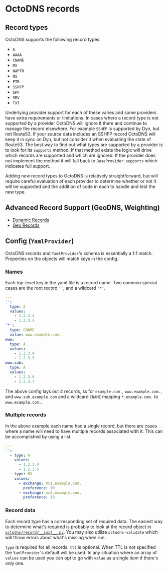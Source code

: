 # OctoDNS records

## Record types

OctoDNS supports the following record types:

* `A`
* `AAAA`
* `CNAME`
* `MX`
* `NAPTR`
* `NS`
* `PTR`
* `SSHFP`
* `SPF`
* `SRV`
* `TXT`

Underlying provider support for each of these varies and some providers have extra requirements or limitations. In cases where a record type is not supported by a provider OctoDNS will ignore it there and continue to manage the record elsewhere. For example `SSHFP` is supported by Dyn, but not Route53. If your source data includes an SSHFP record OctoDNS will keep it in sync on Dyn, but not consider it when evaluating the state of Route53. The best way to find out what types are supported by a provider is to look for its `supports` method. If that method exists the logic will drive which records are supported and which are ignored. If the provider does not implement the method it will fall back to `BaseProvider.supports` which indicates full support.

Adding new record types to OctoDNS is relatively straightforward, but will require careful evaluation of each provider to determine whether or not it will be supported and the addition of code in each to handle and test the new type.

## Advanced Record Support (GeoDNS, Weighting)

* [Dynamic Records](/docs/dynamic_records.md)
* [Geo Records](/docs/geo_records.md)

## Config (`YamlProvider`)

OctoDNS records and `YamlProvider`'s schema is essentially a 1:1 match. Properties on the objects will match keys in the config.

### Names

Each top-level key in the yaml file is a record name. Two common special cases are the root record `''`, and a wildcard `'*'`.

```yaml
---
'':
  type: A
  values:
    - 1.2.3.4
    - 1.2.3.5
'*':
  type: CNAME
  value: www.example.com.
www:
  type: A
  values:
    - 1.2.3.4
    - 1.2.3.5
www.sub:
  type: A
  values:
    - 1.2.3.6
    - 1.2.3.7
```

The above config lays out 4 records, `A`s for `example.com.`, `www.example.com.`, and `www.sub.example.com` and a wildcard `CNAME` mapping `*.example.com.` to `www.example.com.`.

### Multiple records

In the above example each name had a single record, but there are cases where a name will need to have multiple records associated with it. This can be accomplished by using a list.

```yaml
---
'':
  - type: A
    values:
      - 1.2.3.4
      - 1.2.3.5
  - type: MX
    values:
      - exchange: mx1.example.com.
        preference: 10
      - exchange: mx2.example.com.
        preference: 10
```

### Record data

Each record type has a corresponding set of required data. The easiest way to determine what's required is probably to look at the record object in [`octodns/record/__init__.py`](/octodns/record/__init__.py). You may also utilize `octodns-validate` which will throw errors about what's missing when run.

`type` is required for all records. `ttl` is optional. When TTL is not specified the `YamlProvider`'s default will be used. In any situation where an array of `values` can be used you can opt to go with `value` as a single item if there's only one.
